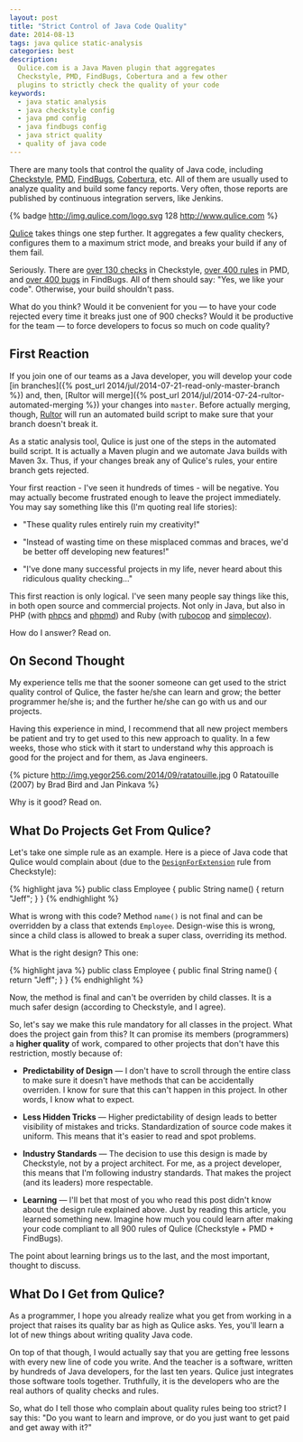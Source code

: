 ```yaml
---
layout: post
title: "Strict Control of Java Code Quality"
date: 2014-08-13
tags: java qulice static-analysis
categories: best
description:
  Qulice.com is a Java Maven plugin that aggregates
  Checkstyle, PMD, FindBugs, Cobertura and a few other
  plugins to strictly check the quality of your code
keywords:
  - java static analysis
  - java checkstyle config
  - java pmd config
  - java findbugs config
  - java strict quality
  - quality of java code
---
```


There are many tools that control the quality of
Java code, including [Checkstyle](http://checkstyle.sourceforge.net/),
[PMD](http://pmd.sourceforge.net/),
[FindBugs](http://findbugs.sourceforge.net/),
[Cobertura](http://cobertura.github.io/cobertura/), etc.
All of them are usually used to analyze quality and build
some fancy reports. Very often, those reports are published
by continuous integration servers, like Jenkins.

{% badge http://img.qulice.com/logo.svg 128 http://www.qulice.com %}

[Qulice](http://www.qulice.com) takes things one step further. It
aggregates a few quality checkers, configures them to a maximum
strict mode, and breaks your build if any of them fail.

Seriously. There are
[over 130 checks](http://checkstyle.sourceforge.net/availablechecks.html) in Checkstyle,
[over 400 rules](http://pmd.sourceforge.net/pmd-5.1.2/rules/index.html) in PMD, and
[over 400 bugs](http://findbugs.sourceforge.net/bugDescriptions.html) in FindBugs.
All of them should say: "Yes, we like your code".
Otherwise, your build shouldn't pass.

What do you think? Would it be convenient for you &mdash; to have your
code rejected every time it breaks just one of 900 checks? Would it
be productive for the team &mdash; to force developers to focus
so much on code quality?

<!--more-->

## First Reaction

If you join one of our teams as a Java developer, you will
develop your code [in branches]({% post_url 2014/jul/2014-07-21-read-only-master-branch %})
and, then, [Rultor will merge]({% post_url 2014/jul/2014-07-24-rultor-automated-merging %})
your changes into `master`. Before actually merging, though, [Rultor](http://www.rultor.com) will run an
automated build script to make sure that your branch doesn't break it.

As a static analysis tool, Qulice is just one of the steps in the automated
build script. It is actually a Maven plugin and we automate Java builds
with Maven 3x. Thus, if your changes break any of Qulice's rules,
your entire branch gets rejected.

Your first reaction - I've seen it hundreds of times - will be negative.
You may actually become frustrated enough to leave the project immediately.
You may say something like this (I'm quoting real life stories):

 * "These quality rules entirely ruin my creativity!"

 * "Instead of wasting time on these misplaced commas and braces, we'd be better
   off developing new features!"

 * "I've done many successful projects in my life, never heard about this
   ridiculous quality checking..."

This first reaction is only logical. I've seen many people say things like this,
in both open source and commercial projects. Not only in Java, but also
in PHP (with [phpcs](http://pear.php.net/package/PHP_CodeSniffer/)
and [phpmd](http://phpmd.org/)) and
Ruby (with [rubocop](https://github.com/bbatsov/rubocop)
and [simplecov](https://github.com/colszowka/simplecov)).

How do I answer? Read on.

## On Second Thought

My experience tells me that the sooner someone can get used to the
strict quality control of Qulice, the faster he/she can learn and grow;
the better programmer he/she is; and the further he/she can go with
us and our projects.

Having this experience in mind, I recommend that all new project members
be patient and try to get used to this new approach to quality.
In a few weeks, those who stick with it start to understand why
this approach is good for the project and for them, as Java engineers.

{% picture http://img.yegor256.com/2014/09/ratatouille.jpg 0 Ratatouille (2007) by Brad Bird and Jan Pinkava %}

Why is it good? Read on.

## What Do Projects Get From Qulice?

Let's take one simple rule as an example. Here is a piece of Java
code that Qulice would complain about
(due to  the [`DesignForExtension`](http://checkstyle.sourceforge.net/config_design.html#DesignForExtension) rule from Checkstyle):

{% highlight java %}
public class Employee {
  public String name() {
    return "Jeff";
  }
}
{% endhighlight %}

What is wrong with this code? Method `name()` is not final and can be overridden
by a class that extends `Employee`. Design-wise this is wrong, since a child
class is allowed to break a super class, overriding its method.

What is the right design? This one:

{% highlight java %}
public class Employee {
  public final String name() {
    return "Jeff";
  }
}
{% endhighlight %}

Now, the method is final and can't be overriden by child classes. It is
a much safer design (according to Checkstyle, and I agree).

So, let's say we make this rule mandatory for all classes in the project.
What does the project gain from this?
It can promise its members (programmers) a **higher quality** of work,
compared to other projects that don't have this restriction, mostly
because of:

 * **Predictability of Design** &mdash;
   I don't have to scroll through
   the entire class to make sure it doesn't have methods that can
   be accidentally overriden. I know for sure that this can't happen
   in this project. In other words, I know what to expect.

 * **Less Hidden Tricks** &mdash;
   Higher predictability of design leads
   to better visibility of mistakes and tricks. Standardization of source
   code makes it uniform. This means that it's easier to read and
   spot problems.

 * **Industry Standards** &mdash;
   The decision to use this design is
   made by Checkstyle, not by a project architect. For me, as a project
   developer, this means that I'm following industry standards. That makes
   the project (and its leaders) more respectable.

 * **Learning** &mdash;
   I'll bet that most of you who read this post didn't know about the
   design rule explained above. Just by reading this article, you learned
   something new. Imagine how much you could learn after making your
   code compliant to all 900 rules of Qulice (Checkstyle + PMD + FindBugs).

The point about learning brings us to the last, and the most important, thought
to discuss.

## What Do I Get from Qulice?

As a programmer, I hope you already realize what you get from working
in a project that raises its quality bar as high as Qulice asks. Yes,
you'll learn a lot of new things about writing quality Java code.

On top of that though, I would actually say that you are getting free lessons with every
new line of code you write. And the teacher is a software, written
by hundreds of Java developers, for the last ten years. Qulice just
integrates those software tools together. Truthfully, it is the developers who are the
real authors of quality checks and rules.

So, what do I tell those who complain about quality rules being too strict?
I say this: "Do you want to learn and improve, or do you just want to get paid
and get away with it?"
